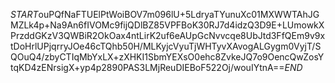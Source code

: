 $START$ouPQfNaFTUElPtWoiBOV7m096lU+5LdryaTYunuXc01MXWWTAhJGMZLk4p+Na9An6fIVOMc9fijQDlBZ85VPFBoK30RJ7d4idzQ3D9E+LUmowkXPrzddGKzV3QWBiR2OkOax4ntLirK2uf6eAUpGcNvvcqe8UbJtd3FfQEm9v9xtDoHrlUPjqrryJOe46cTQhb50H/MLKyjcVyuTjWHTyvXAvogALGygm0VyjT/SQOuQ4/zbyCTIqMbYxLX+zXHKI1SbmYEXsO0ehc8ZvkeJQ7o9OencQwZosYtqKD4zENrsigX+yp4p2890PAS3LMjReuDIEBoF522Oj/wouIYtnA==$END$